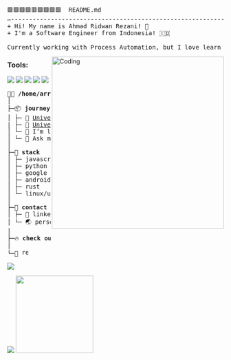 <pre>
🟩🟩🟩🟩🟥🟩🟩🟩🟩  README.md 
–--------------------------------------------------------------
+ Hi! My name is Ahmad Ridwan Rezani! 👋
+ I'm a Software Engineer from Indonesia! 🇮🇩

Currently working with Process Automation, but I love learn new thing in programming. i am a troubleshooters guy, mostly solve IT Problem, Software or Hardware, my experience in coding, can make me to solve any Programming language bug. 
</pre>

<img align="right" alt="Coding" width="400" src="https://www.eurekabookhouse.co.id/assets/front/images/androDev.gif">

### Tools:
<p>
    <img src="https://img.shields.io/badge/OS-MacOS-blue?&logo=apple" />
    <img src="https://img.shields.io/badge/Code-Swift-blue?&logo=swift" />
    <img src="https://img.shields.io/badge/IDE-Xcode-blue?&logo=xcode" />
    <img src="https://img.shields.io/badge/Text%20Editor-Visual%20Studio%20Code-blue?&logo=visual%20studio%20code&logoColor=blue" />
    <img src="https://gpvc.arturio.dev/rezanii" />
</p>

<pre>
👨‍💻 <b>/home/arrezani</b>
│
├─📦 <b>journey</b>
│ ├─ 🏫 <a href="https://telkomuniversity.ac.id">Universitas Telkom</a> - <b>Bachelor Informatics Engineering</b>
| ├─ 🏫 <a href="https://binus.ac.id">Universitas Bina Nusantara</a> - <b>Master Informatics Engineering</b>
│ └─ 👯 I’m looking to collaborate on Automation Project, Mobile Apps.
│ └─ 💬 Ask me about anything.
│
├─🌟 <b>stack</b>
│ ├─ javascript (react, node, next)
│ ├─ python (tensorflow, pandas, numpy, sklearn)
│ ├─ google cloud
│ ├─ android
│ ├─ rust
│ └─ linux/unix
│
├─🤙 <b>contact</b>
│ ├─ 🛄 linkedin                 - <a href="https://www.linkedin.com/in/rezani/">/in/rezani</a>
│ └─ 🌏 personal site            - <a href="https://aridwanrezani.id">aridwanrezani.id/</a>
│ 
├─🔥 <b>check out my pinned repos and see some of my works 😆</b>
│ 
└─👀 <img height="15px" src="https://komarev.com/ghpvc/?username=rezanii" alt="rezanii">
</pre>

![](https://hit.yhype.me/github/profile?user_id=7395504)

<p>
    <img src="https://github-readme-stats.vercel.app/api?username=rezanii&hide=contribs,prs&show_icons=true&hide_border=true&title_color=000" />
    <img src="https://github-readme-stats.vercel.app/api/top-langs/?username=rezanii&layout=compact" height=180 />
</p>

